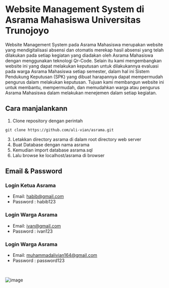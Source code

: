 # Website Management System di Asrama Mahasiswa Universitas Trunojoyo

Website Management System pada Asrama Mahasiswa merupakan website yang mendigitalisasi absensi dan otomatis merekap hasil absensi yang telah dilakukan pada setiap kegiatan yang diadakan oleh Asrama Mahasiswa dengan menggunakan teknologi Qr-Code. Selain itu kami mengembangkan website ini yang dapat melakukan keputusan untuk dilakukannya evaluasi pada warga Asrama Mahasiswa setiap semester, dalam hal ini Sistem Pendukung Keputusan (SPK) yang dibuat harapannya dapat mempermudah pengurus dalam melakukan keputusan. Tujuan kami membangun website ini untuk membantu, mempermudah, dan memudahkan warga atau pengurus Asrama Mahasiswa dalam melakukan menejemen dalam setiap kegiatan.

## Cara manjalankann
1. Clone repository dengan perintah
```
git clone https://github.com/ali-vian/asrama.git
```
3. Letakkan directory asrama di dalam root directory web server
4. Buat Database dengan nama asrama
5. Kemudian import database asrama.sql
6. Lalu browse ke localhost/asrama di browser

## Email & Password
### Login Ketua Asrama
- Email: habib@gmail.com
- Password : habib123
### Login Warga Asrama
- Email: ivan@gmail.com
- Password : ivan123
### Login Warga Asrama
- Email: muhammadalivian164@gmail.com
- Password : password123

<br>

![image](https://github.com/user-attachments/assets/81356d2d-3724-4260-865f-e102d7d41257)



